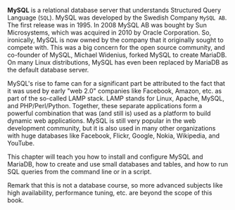**MySQL** is a relational database server that understands Structured Query Language (`SQL`). MySQL was developed by the Swedish Company `MySQL AB`. The first release was in 1995. In 2008 MySQL AB was bought by Sun Microsystems, which was acquired in 2010 by Oracle Corporation. So, ironically, MySQL is now owned by the company that it originally sought to compete with. This was a big concern for the open source community, and co-founder of MySQL, Michael Widenius, forked MySQL to create MariaDB. On many Linux distributions, MySQL has even been replaced by MariaDB as the default database server.

MySQL's rise to fame can for a significant part be attributed to the fact that it was used by early "web 2.0" companies like Facebook, Amazon, etc. as part of the so-called LAMP stack. LAMP stands for Linux, Apache, MySQL, and PHP/Perl/Python. Together, these separate applications form a powerful combination that was (and still is) used as a platform to build dynamic web applications. MySQL is still very popular in the web development community, but it is also used in many other organizations with huge databases like Facebook, Flickr, Google, Nokia, Wikipedia, and YouTube.

This chapter will teach you how to install and configure MySQL and MariaDB, how to create and use small databases and tables, and how to run SQL queries from the command line or in a script.

Remark that this is not a database course, so more advanced subjects like high availability, performance tuning, etc. are beyond the scope of this book.

